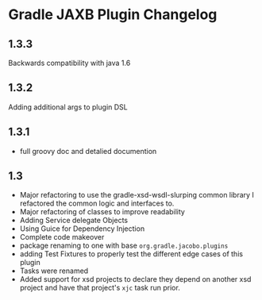 # Gradle JAXB Plugin Changelog

## 1.3.3
Backwards compatibility with java 1.6

## 1.3.2
Adding additional args to plugin DSL

## 1.3.1

- full groovy doc and detalied documention

## 1.3

- Major refactoring to use the gradle-xsd-wsdl-slurping common library
  I refactored the common logic and interfaces to. 
- Major refactoring of classes to improve readability
- Adding Service delegate Objects
- Using Guice for Dependency Injection
- Complete code makeover
- package renaming to one with base `org.gradle.jacobo.plugins`
- adding Test Fixtures to properly test the different edge cases of this plugin
- Tasks were renamed
- Added support for xsd projects to declare they depend on another xsd
  project and have that project's `xjc` task run prior. 
